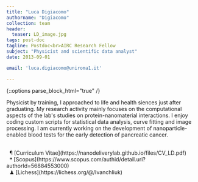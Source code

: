 ```yaml
---
title: "Luca Digiacomo"
authorname: "Digiacomo"
collection: team
header: 
  teaser: LD_image.jpg
tags: post-doc
tagline: Postdoc<br>AIRC Research Fellow
subject: "Physicist and scientific data analyst"
date: 2013-09-01

email: 'luca.digiacomo@uniroma1.it'

---
```


{::options parse_block_html="true" /}

<p align= "justify">

Physicist by training, I approached to life and health siences just after graduating. My research activity mainly focuses on the computational aspects of the lab's studies on protein-nanomaterial interactions.  I enjoy coding custom scripts for statistical data analysis, curve fitting and image processing.
I am currently working on the development of nanoparticle-enabled blood tests for the early detection of pancreatic cancer.  <br>

<br>
&nbsp;   &#182; [Curriculum Vitae](https://nanodeliverylab.github.io/files/CV_LD.pdf)<br>
&nbsp;   &#10077; [Scopus](https://www.scopus.com/authid/detail.uri?authorId=56884553000)<br>
&nbsp;   &#x265F; [Lichess](https://lichess.org/@/Ivanchliuk)<br>

